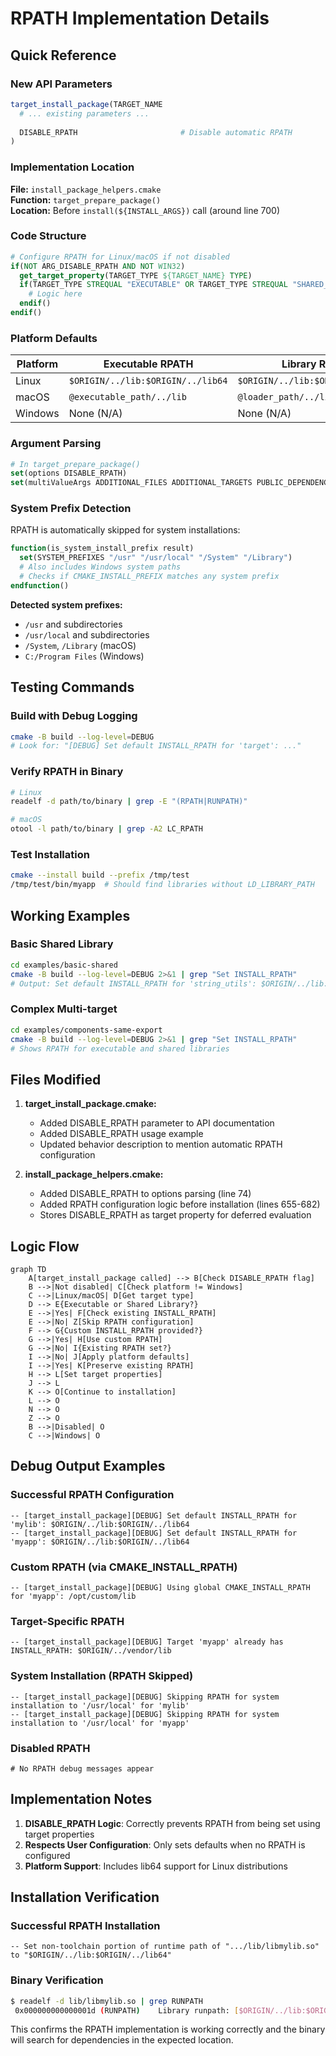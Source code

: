 # RPATH Implementation Details

## Quick Reference

### New API Parameters

```cmake
target_install_package(TARGET_NAME
  # ... existing parameters ...
  
  DISABLE_RPATH                       # Disable automatic RPATH
)
```

### Implementation Location

**File:** `install_package_helpers.cmake`  
**Function:** `target_prepare_package()`  
**Location:** Before `install(${INSTALL_ARGS})` call (around line 700)

### Code Structure

```cmake
# Configure RPATH for Linux/macOS if not disabled
if(NOT ARG_DISABLE_RPATH AND NOT WIN32)
  get_target_property(TARGET_TYPE ${TARGET_NAME} TYPE)
  if(TARGET_TYPE STREQUAL "EXECUTABLE" OR TARGET_TYPE STREQUAL "SHARED_LIBRARY")
    # Logic here
  endif()
endif()
```

### Platform Defaults

| Platform | Executable RPATH | Library RPATH |
|----------|------------------|---------------|
| Linux | `$ORIGIN/../lib:$ORIGIN/../lib64` | `$ORIGIN/../lib:$ORIGIN/../lib64` |
| macOS | `@executable_path/../lib` | `@loader_path/../lib` |  
| Windows | None (N/A) | None (N/A) |

### Argument Parsing

```cmake
# In target_prepare_package()
set(options DISABLE_RPATH)
set(multiValueArgs ADDITIONAL_FILES ADDITIONAL_TARGETS PUBLIC_DEPENDENCIES PUBLIC_CMAKE_FILES COMPONENT_DEPENDENCIES)
```

### System Prefix Detection

RPATH is automatically skipped for system installations:

```cmake
function(is_system_install_prefix result)
  set(SYSTEM_PREFIXES "/usr" "/usr/local" "/System" "/Library")
  # Also includes Windows system paths
  # Checks if CMAKE_INSTALL_PREFIX matches any system prefix
endfunction()
```

**Detected system prefixes:**
- `/usr` and subdirectories  
- `/usr/local` and subdirectories
- `/System`, `/Library` (macOS)
- `C:/Program Files` (Windows)

## Testing Commands

### Build with Debug Logging
```bash
cmake -B build --log-level=DEBUG
# Look for: "[DEBUG] Set default INSTALL_RPATH for 'target': ..."
```

### Verify RPATH in Binary
```bash
# Linux
readelf -d path/to/binary | grep -E "(RPATH|RUNPATH)"

# macOS  
otool -l path/to/binary | grep -A2 LC_RPATH
```

### Test Installation
```bash
cmake --install build --prefix /tmp/test
/tmp/test/bin/myapp  # Should find libraries without LD_LIBRARY_PATH
```

## Working Examples

### Basic Shared Library
```bash
cd examples/basic-shared
cmake -B build --log-level=DEBUG 2>&1 | grep "Set INSTALL_RPATH"
# Output: Set default INSTALL_RPATH for 'string_utils': $ORIGIN/../lib:$ORIGIN/../lib64
```

### Complex Multi-target  
```bash
cd examples/components-same-export  
cmake -B build --log-level=DEBUG 2>&1 | grep "Set INSTALL_RPATH"
# Shows RPATH for executable and shared libraries
```

## Files Modified

1. **target_install_package.cmake:**
   - Added DISABLE_RPATH parameter to API documentation
   - Added DISABLE_RPATH usage example
   - Updated behavior description to mention automatic RPATH configuration

2. **install_package_helpers.cmake:**
   - Added DISABLE_RPATH to options parsing (line 74)
   - Added RPATH configuration logic before installation (lines 655-682)
   - Stores DISABLE_RPATH as target property for deferred evaluation

## Logic Flow

```mermaid
graph TD
    A[target_install_package called] --> B[Check DISABLE_RPATH flag]
    B -->|Not disabled| C[Check platform != Windows]
    C -->|Linux/macOS| D[Get target type]
    D --> E{Executable or Shared Library?}
    E -->|Yes| F[Check existing INSTALL_RPATH]
    E -->|No| Z[Skip RPATH configuration]
    F --> G{Custom INSTALL_RPATH provided?}
    G -->|Yes| H[Use custom RPATH]
    G -->|No| I{Existing RPATH set?}
    I -->|No| J[Apply platform defaults]
    I -->|Yes| K[Preserve existing RPATH]
    H --> L[Set target properties]
    J --> L
    K --> O[Continue to installation]
    L --> O
    N --> O
    Z --> O
    B -->|Disabled| O
    C -->|Windows| O
```

## Debug Output Examples

### Successful RPATH Configuration
```
-- [target_install_package][DEBUG] Set default INSTALL_RPATH for 'mylib': $ORIGIN/../lib:$ORIGIN/../lib64
-- [target_install_package][DEBUG] Set default INSTALL_RPATH for 'myapp': $ORIGIN/../lib:$ORIGIN/../lib64
```

### Custom RPATH (via CMAKE_INSTALL_RPATH)
```
-- [target_install_package][DEBUG] Using global CMAKE_INSTALL_RPATH for 'myapp': /opt/custom/lib
```

### Target-Specific RPATH
```
-- [target_install_package][DEBUG] Target 'myapp' already has INSTALL_RPATH: $ORIGIN/../vendor/lib
```

### System Installation (RPATH Skipped)
```
-- [target_install_package][DEBUG] Skipping RPATH for system installation to '/usr/local' for 'mylib'
-- [target_install_package][DEBUG] Skipping RPATH for system installation to '/usr/local' for 'myapp'
```

### Disabled RPATH
```
# No RPATH debug messages appear
```

## Implementation Notes

1. **DISABLE_RPATH Logic**: Correctly prevents RPATH from being set using target properties
2. **Respects User Configuration**: Only sets defaults when no RPATH is configured
3. **Platform Support**: Includes lib64 support for Linux distributions

## Installation Verification

### Successful RPATH Installation
```
-- Set non-toolchain portion of runtime path of ".../lib/libmylib.so" to "$ORIGIN/../lib:$ORIGIN/../lib64"
```

### Binary Verification
```bash
$ readelf -d lib/libmylib.so | grep RUNPATH
 0x000000000000001d (RUNPATH)    Library runpath: [$ORIGIN/../lib:$ORIGIN/../lib64]
```

This confirms the RPATH implementation is working correctly and the binary will search for dependencies in the expected location.